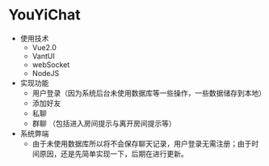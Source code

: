 # YouYiChat

 * 使用技术 
    * Vue2.0
    * VantUI
    * webSocket
    * NodeJS
  * 实现功能
    * 用户登录（因为系统后台未使用数据库等一些操作，一些数据储存到本地）
    * 添加好友
    * 私聊
    * 群聊 （包括进入房间提示与离开房间提示等）
  * 系统弊端
    * 由于未使用数据库所以将不会保存聊天记录，用户登录无需注册；由于时间原因，还是先简单实现一下，后期在进行更新。
